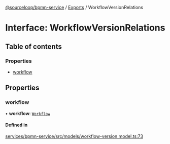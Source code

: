 [@sourceloop/bpmn-service](../README.md) / [Exports](../modules.md) / WorkflowVersionRelations

# Interface: WorkflowVersionRelations

## Table of contents

### Properties

- [workflow](WorkflowVersionRelations.md#workflow)

## Properties

### workflow

• **workflow**: [`Workflow`](../classes/Workflow.md)

#### Defined in

[services/bpmn-service/src/models/workflow-version.model.ts:73](https://github.com/sourcefuse/loopback4-microservice-catalog/blob/00e854d46/services/bpmn-service/src/models/workflow-version.model.ts#L73)
